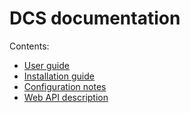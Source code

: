 # DCS documentation

Contents:

- [User guide](DCSUserGuide.md)
- [Installation guide](DCSInstallationGuide.md)
- [Configuration notes](DcsConfigurationNodes.md)
- [Web API description](DCSApiDescription.md)

